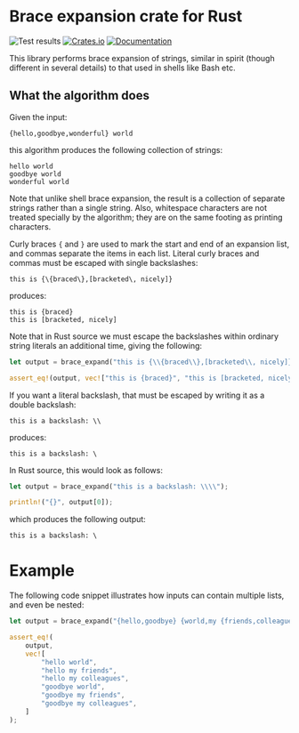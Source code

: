 # Brace expansion crate for Rust

![Test results](https://github.com/ctamblyn/brace-expand/actions/workflows/rust.yml/badge.svg)
[![Crates.io](https://img.shields.io/crates/v/brace-expand)](https://crates.io/crates/brace-expand)
[![Documentation](https://docs.rs/brace-expand/badge.svg)](https://docs.rs/brace-expand)

This library performs brace expansion of strings, similar in spirit (though
different in several details) to that used in shells like Bash etc.

## What the algorithm does

Given the input:

```text
{hello,goodbye,wonderful} world
```

this algorithm produces the following collection of strings:

```text
hello world
goodbye world
wonderful world
```

Note that unlike shell brace expansion, the result is a collection of separate
strings rather than a single string.  Also, whitespace characters are not
treated specially by the algorithm; they are on the same footing as printing
characters.

Curly braces `{` and `}` are used to mark the start and end of an expansion
list, and commas separate the items in each list.  Literal curly braces and
commas must be escaped with single backslashes:

```text
this is {\{braced\},[bracketed\, nicely]}
```

produces:

```text
this is {braced}
this is [bracketed, nicely]
```

Note that in Rust source we must escape the backslashes within ordinary string
literals an additional time, giving the following:

```rust
let output = brace_expand("this is {\\{braced\\},[bracketed\\, nicely]}");

assert_eq!(output, vec!["this is {braced}", "this is [bracketed, nicely]"]);
```

If you want a literal backslash, that must be escaped by writing it as a double
backslash:

```text
this is a backslash: \\
```

produces:

```text
this is a backslash: \
```

In Rust source, this would look as follows:

```rust
let output = brace_expand("this is a backslash: \\\\");

println!("{}", output[0]);
```

which produces the following output:

```text
this is a backslash: \
```

# Example

The following code snippet illustrates how inputs can contain multiple lists,
and even be nested:

```rust
let output = brace_expand("{hello,goodbye} {world,my {friends,colleagues}}");

assert_eq!(
    output,
    vec![
        "hello world",
        "hello my friends",
        "hello my colleagues",
        "goodbye world",
        "goodbye my friends",
        "goodbye my colleagues",
    ]
);
```


